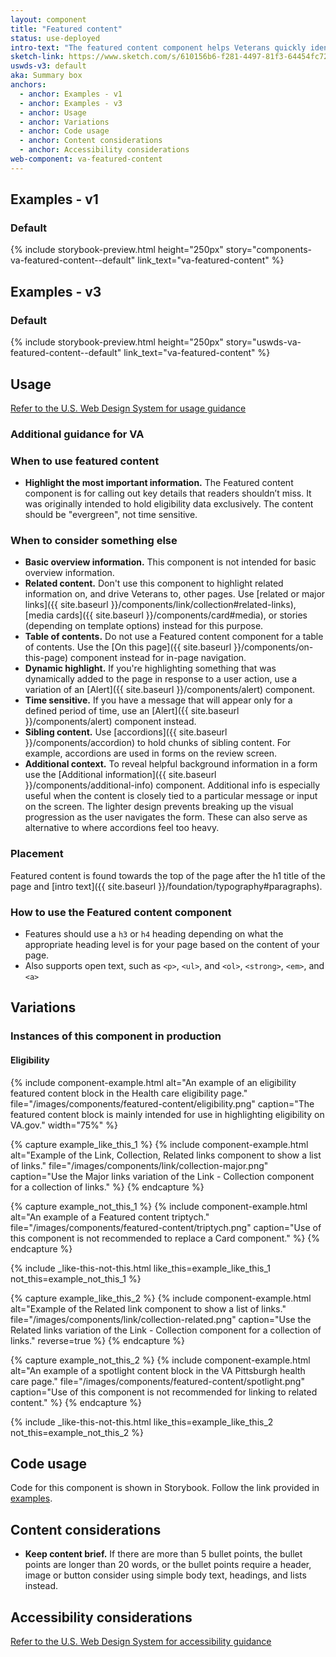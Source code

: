 ```yaml
---
layout: component
title: "Featured content"
status: use-deployed
intro-text: "The featured content component helps Veterans quickly identify must-read information on a page. Use this component to highlight a small chunk of the most important information on a page, like eligibility criteria or coverage under a particular VA benefit."
sketch-link: https://www.sketch.com/s/610156b6-f281-4497-81f3-64454fc72156/p/5D59FDA9-A9F3-492C-AF41-F48CF5117F04
uswds-v3: default
aka: Summary box
anchors:
  - anchor: Examples - v1
  - anchor: Examples - v3
  - anchor: Usage
  - anchor: Variations
  - anchor: Code usage
  - anchor: Content considerations
  - anchor: Accessibility considerations
web-component: va-featured-content
---
```


## Examples - v1

### Default

{% include storybook-preview.html height="250px" story="components-va-featured-content--default" link_text="va-featured-content" %}

## Examples - v3

### Default

{% include storybook-preview.html height="250px" story="uswds-va-featured-content--default" link_text="va-featured-content" %}

## Usage

<a class="vads-c-action-link--blue" href="https://designsystem.digital.gov/components/summary-box/">Refer to the U.S. Web Design System for usage guidance</a>

### Additional guidance for VA

### When to use featured content

* **Highlight the most important information.** The Featured content component is for calling out key details that readers shouldn’t miss. It was originally intended to hold eligibility data exclusively. The content should be "evergreen", not time sensitive.

### When to consider something else

* **Basic overview information.** This component is not intended for basic overview information.
* **Related content.** Don't use this component to highlight related information on, and drive Veterans to, other pages. Use [related or major links]({{ site.baseurl }}/components/link/collection#related-links), [media cards]({{ site.baseurl }}/components/card#media), or stories (depending on template options) instead for this purpose.
* **Table of contents.** Do not use a Featured content component for a table of contents. Use the [On this page]({{ site.baseurl }}/components/on-this-page) component instead for in-page navigation.
* **Dynamic highlight.** If you're highlighting something that was dynamically added to the page in response to a user action, use a variation of an [Alert]({{ site.baseurl }}/components/alert) component.
* **Time sensitive.** If you have a message that will appear only for a defined period of time, use an [Alert]({{ site.baseurl }}/components/alert) component instead.
* **Sibling content.** Use [accordions]({{ site.baseurl }}/components/accordion) to hold chunks of sibling content. For example, accordions are used in forms on the review screen.
* **Additional context.** To reveal helpful background information in a form use the  [Additional information]({{ site.baseurl }}/components/additional-info) component. Additional info is especially useful when the content is closely tied to a particular message or input on the screen. The lighter design prevents breaking up the visual progression as the user navigates the form. These can also serve as alternative to where accordions feel too heavy.

### Placement

Featured content is found towards the top of the page after the h1 title of the page and [intro text]({{ site.baseurl }}/foundation/typography#paragraphs). 

### How to use the Featured content component 

* Features should use a `h3` or `h4` heading depending on what the appropriate heading level is for your page based on the content of your page. 
* Also supports open text, such as `<p>`, `<ul>`, and `<ol>`, `<strong>`, `<em>`, and `<a>`

## Variations

### Instances of this component in production

#### Eligibility

{% include component-example.html alt="An example of an eligibility featured content block in the Health care eligibility page." file="/images/components/featured-content/eligibility.png" caption="The featured content block is mainly intended for use in highlighting eligibility on VA.gov." width="75%" %}

{% capture example_like_this_1 %}
  {% include component-example.html alt="Example of the Link, Collection, Related links component to show a list of links." file="/images/components/link/collection-major.png" caption="Use the Major links variation of the Link - Collection component for a collection of links." %}
{% endcapture %}

{% capture example_not_this_1 %}
  {% include component-example.html alt="An example of a Featured content triptych." file="/images/components/featured-content/triptych.png" caption="Use of this component is not recommended to replace a Card component." %}
{% endcapture %}

{% include _like-this-not-this.html like_this=example_like_this_1 not_this=example_not_this_1 %}

{% capture example_like_this_2 %}
  {% include component-example.html alt="Example of the Related link component to show a list of links." file="/images/components/link/collection-related.png" caption="Use the Related links variation of the Link - Collection component for a collection of links." reverse=true %}
{% endcapture %}

{% capture example_not_this_2 %}
  {% include component-example.html alt="An example of a spotlight content block in the VA Pittsburgh health care page." file="/images/components/featured-content/spotlight.png" caption="Use of this component is not recommended for linking to related content." %}
{% endcapture %}

{% include _like-this-not-this.html like_this=example_like_this_2 not_this=example_not_this_2 %}

## Code usage

Code for this component is shown in Storybook. Follow the link provided in [examples](#examples).

## Content considerations

* **Keep content brief.** If there are more than 5 bullet points, the bullet points are longer than 20 words, or the bullet points require a header, image or button consider using simple body text, headings, and lists instead.

## Accessibility considerations

<a class="vads-c-action-link--blue" href="https://designsystem.digital.gov/components/summary-box/#accessibility-summary-box">Refer to the U.S. Web Design System for accessibility guidance</a>